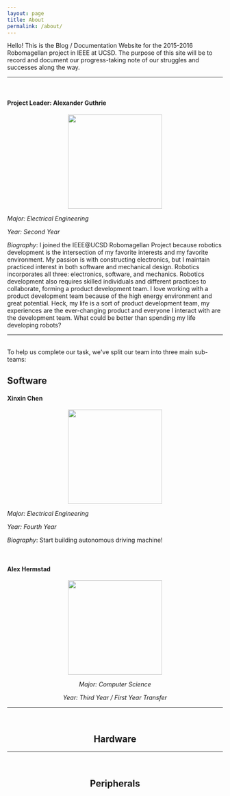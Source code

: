 ```yaml
---
layout: page
title: About
permalink: /about/
---
```


Hello! This is the Blog / Documentation Website for the 2015-2016 Robomagellan
project in IEEE at UCSD. The purpose of this site will be to record and document
our progress-taking note of our struggles and successes along the way.

___
<br>

#### Project Leader: Alexander Guthrie

<center><img src="http://i.imgur.com/9ExgtyE.png" width="220px"
height="220px" align="center"/></center>

*Major: Electrical Engineering*

*Year: Second Year*

*Biography*: I joined the IEEE@UCSD Robomagellan Project because robotics
development is the intersection of my favorite interests and my favorite
environment. My passion is with constructing electronics, but I maintain
practiced interest in both software and mechanical design. Robotics incorporates
all three: electronics, software, and mechanics. Robotics development also
requires skilled individuals and different practices to collaborate, forming a
product development team. I love working with a product development team because
of the high energy environment and great potential. Heck, my life is a sort of
product development team, my experiences are the ever-changing product and
everyone I interact with are the development team. What could be better than
spending my life developing robots?

___

<br>
To help us complete our task, we've split our team into three main sub-teams:

## Software

#### Xinxin Chen

<center><img src="http://i.imgur.com/Owo40M1.png" width="220px"
height="220px" align="center"/></center>

*Major: Electrical Engineering*

*Year: Fourth Year*

*Biography*: Start building autonomous driving machine!

<br>

#### Alex Hermstad

<center><img src="http://i.imgur.com/dte9vcc.png" width="220px"
height="220px" align="center"/><center>

*Major: Computer Science*

*Year: Third Year / First Year Transfer*
___
<br>

## Hardware


___
<br>

## Peripherals


